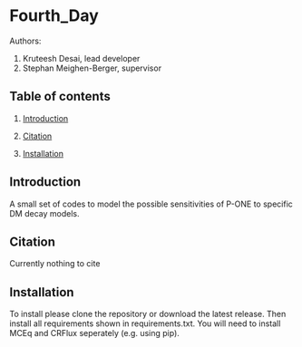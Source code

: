 # Fourth_Day

Authors:

1. Kruteesh Desai, lead developer
2. Stephan Meighen-Berger, supervisor

## Table of contents

1. [Introduction](#introduction)

2. [Citation](#citation)

4. [Installation](#installation)

## Introduction <a name="introduction"></a>

A small set of codes to model the possible sensitivities of P-ONE
to specific DM decay models.

## Citation <a name="citation"></a>

Currently nothing to cite

## Installation <a name="installation"></a>

To install please clone the repository or download the latest release. Then
install all requirements shown in requirements.txt. You will need to install
MCEq and CRFlux seperately (e.g. using pip).
